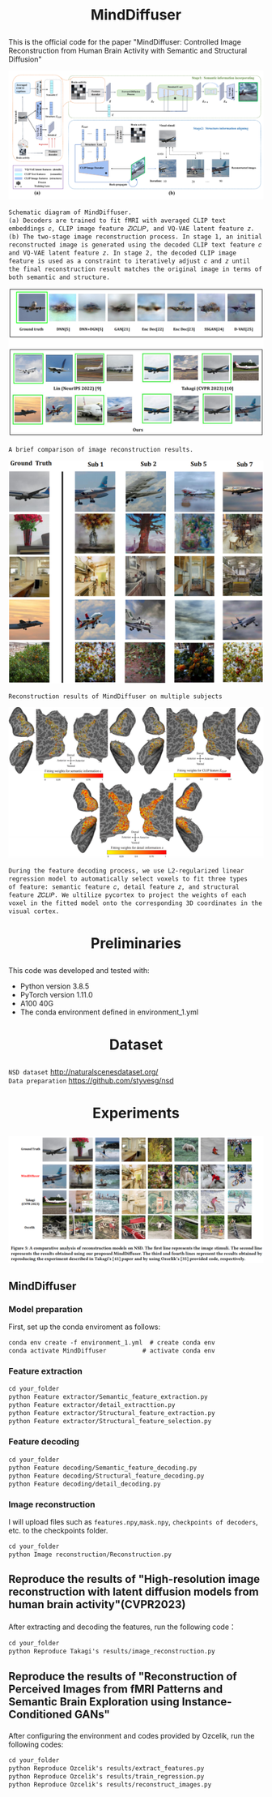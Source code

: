 # <p align="center">  MindDiffuser  </p> 
This is the official code for the paper "MindDiffuser: Controlled Image Reconstruction from Human Brain Activity with Semantic and Structural Diffusion"<br>

![](https://github.com/ReedOnePeck/MindDiffuser/blob/main/Images/overview.png)<br>


    Schematic diagram of MindDiffuser. 
    (a) Decoders are trained to fit fMRI with averaged CLIP text embeddings 𝑐, CLIP image feature 𝑍𝑖𝐶𝐿𝐼𝑃, and VQ-VAE latent feature 𝑧.
    (b) The two-stage image reconstruction process. In stage 1, an initial reconstructed image is generated using the decoded CLIP text feature 𝑐 and VQ-VAE latent feature 𝑧. In stage 2, the decoded CLIP image feature is used as a constraint to iteratively adjust 𝑐 and 𝑧 until the final reconstruction result matches the original image in terms of both semantic and structure.
![](https://github.com/ReedOnePeck/MindDiffuser/blob/main/Images/plane_00.png)<br>

    A brief comparison of image reconstruction results.
![](https://github.com/ReedOnePeck/MindDiffuser/blob/main/Images/four_sub_00.png)<br>

    Reconstruction results of MindDiffuser on multiple subjects
![](https://github.com/ReedOnePeck/MindDiffuser/blob/main/Images/cortex_sub2_00.png)<br>

    During the feature decoding process, we use L2-regularized linear regression model to automatically select voxels to fit three types
    of feature: semantic feature 𝑐, detail feature 𝑧, and structural feature 𝑍𝐶𝐿𝐼𝑃. We ultilize pycortex to project the weights of each 
    voxel in the fitted model onto the corresponding 3D coordinates in the visual cortex.

# <p align="center">  Preliminaries  </p> 
This code was developed and tested with:

*  Python version 3.8.5
*  PyTorch version 1.11.0
*  A100 40G
*  The conda environment defined in environment_1.yml

# <p align="center">  Dataset  </p> 
`NSD dataset` http://naturalscenesdataset.org/  <br>
`Data preparation` https://github.com/styvesg/nsd

# <p align="center">  Experiments  </p> 
![](https://github.com/ReedOnePeck/MindDiffuser/blob/main/Images/1686488621334.png)

## <p> MindDiffuser </p>
### <p> Model preparation  </p>
First, set up the conda enviroment as follows:<br>

    conda env create -f environment_1.yml  # create conda env
    conda activate MindDiffuser          # activate conda env

### <p> Feature extraction </p>
    cd your_folder
    python Feature extractor/Semantic_feature_extraction.py
    python Feature extractor/detail_extracttion.py
    python Feature extractor/Structural_feature_extraction.py
    python Feature extractor/Structural_feature_selection.py

### <p> Feature decoding </p>
    cd your_folder
    python Feature decoding/Semantic_feature_decoding.py
    python Feature decoding/Structural_feature_decoding.py
    python Feature decoding/detail_decoding.py
    
### <p> Image reconstruction </p>
I will upload files such as `features.npy`,`mask.npy`, `checkpoints of decoders`, etc. to the checkpoints folder.

    cd your_folder
    python Image reconstruction/Reconstruction.py

## <p> Reproduce the results of "High-resolution image reconstruction with latent diffusion models from human brain activity"(CVPR2023)  </p>
After extracting and decoding the features, run the following code：

    cd your_folder
    python Reproduce Takagi's results/image_reconstruction.py
## <p> Reproduce the results of "Reconstruction of Perceived Images from fMRI Patterns and Semantic Brain Exploration using Instance-Conditioned GANs" </p>
After configuring the environment and codes provided by Ozcelik, run the following codes:

    cd your_folder
    python Reproduce Ozcelik's results/extract_features.py
    python Reproduce Ozcelik's results/train_regression.py
    python Reproduce Ozcelik's results/reconstruct_images.py
    





